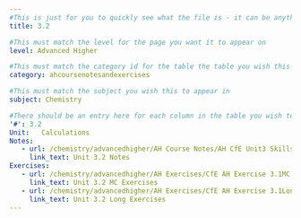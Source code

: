 ```yaml
---
#This is just for you to quickly see what the file is - it can be anything you want
title: 3.2

#This must match the level for the page you want it to appear on
level: Advanced Higher

#This must match the category id for the table the table you wish this to appear in
category: ahcoursenotesandexercises

#This must match the subject you wish this to appear in
subject: Chemistry

#There should be an entry here for each column in the table you wish to populate:
'#': 3.2
Unit: 	Calculations
Notes:
   - url: /chemistry/advancedhigher/AH Course Notes/AH CfE Unit3 Skills.pdf
     link_text: Unit 3.2 Notes
Exercises:
   - url: /chemistry/advancedhigher/AH Exercises/CfE AH Exercise 3.1MC.pdf
     link_text: Unit 3.2 MC Exercises
   - url: /chemistry/advancedhigher/AH Exercises/CfE AH Exercise 3.1Long.pdf
     link_text: Unit 3.2 Long Exercises
---
```

